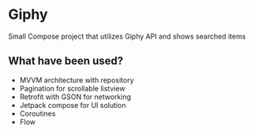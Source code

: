 # Giphy
Small Compose project that utilizes Giphy API and shows searched items

## What have been used?

+ MVVM architecture with repository
+ Pagination for scrollable listview
+ Retrofit with GSON for networking 
+ Jetpack compose for UI solution
+ Coroutines
+ Flow
